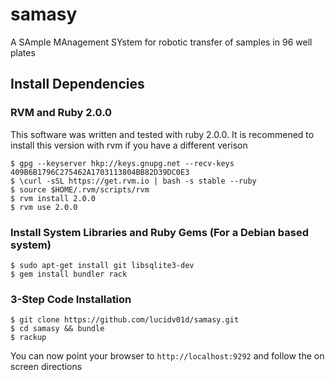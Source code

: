 # samasy
A SAmple MAnagement SYstem for robotic transfer of samples in 96 well plates


## Install Dependencies 
### RVM and Ruby 2.0.0
  This software was written and tested with ruby 2.0.0. It is recommened to install this version with rvm if you have a different verison
  ```
  $ gpg --keyserver hkp://keys.gnupg.net --recv-keys 409B6B1796C275462A1703113804BB82D39DC0E3
  $ \curl -sSL https://get.rvm.io | bash -s stable --ruby
  $ source $HOME/.rvm/scripts/rvm
  $ rvm install 2.0.0
  $ rvm use 2.0.0
  ```
### Install System Libraries and Ruby Gems (For a Debian based system)
  ```
  $ sudo apt-get install git libsqlite3-dev
  $ gem install bundler rack
  ```

### 3-Step Code Installation
  ```
  $ git clone https://github.com/lucidv01d/samasy.git
  $ cd samasy && bundle
  $ rackup
  ```
  You can now point your browser to ```http://localhost:9292``` and follow the on screen directions
